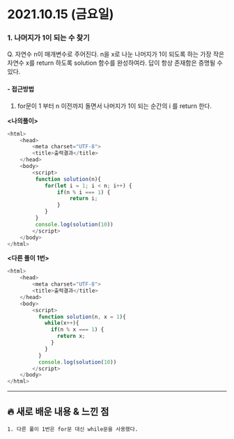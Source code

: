 # 2021.10.15 (금요일)
### **1. 나머지가 1이 되는 수 찾기**

Q. 자연수 n이 매개변수로 주어진다. n을 x로 나눈 나머지가 1이 되도록 하는 가장 작은 자연수 x를 return 하도록 
   solution 함수를 완성하여라. 답이 항상 존재함은 증명될 수 있다.


#### -  접근방법

1. for문이 1 부터 n 이전까지 돌면서 나머지가 1이 되는 순간의 i 를 return 한다.

**<나의풀이>**
```javascript
<html>
    <head>
        <meta charset="UTF-8">
        <title>출력결과</title>
    </head>
    <body>
        <script>
         function solution(n){
            for(let i = 1; i < n; i++) {
                if(n % i === 1) {
                    return i;
                }
            }
         }
         console.log(solution(10))
        </script>
    </body>
</html>
```

**<다른 풀이 1번>**
```javascript
<html>
    <head>
        <meta charset="UTF-8">
        <title>출력결과</title>
    </head>
    <body>
        <script>
          function solution(n, x = 1){
            while(x++){
              if(n % x === 1) {
                return x;
              }
            }
          }
          console.log(solution(10))
        </script>
    </body>
</html>
```


---
##  **🔥 새로 배운 내용 & 느낀 점**
    1. 다른 풀이 1번은 for문 대신 while문을 사용했다.
